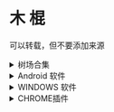 # 木 棍
可以转载，但不要添加来源


<details>
<summary>树场合集
</summary>

[小小机场](xxjc.uno)
——可签到获取流量
</details>

<details>
<summary>Android 软件
</summary>
主流端:(并无限制，配合树场使用)

[V2RAYNG](https://github.com/2dust/v2rayNG/releases)
<br>

[shadowsocks-android](https://github.com/shadowsocks/shadowsocks-android/releases/)
<br>

[shadowsocksr-backup](https://github.com/shadowsocksr-backup/shadowsocksr-android/releases/)



三方端:(小厂商开发的第三方木棍端，只能使用厂商自己的木棍)

[老王VPN](http://www.guandao.cc/app/37) or  [老王VPN](https://miangou.lanzoui.com/iFMIDlxv3fi)

[PANDAVPN](https://pandavpnpro.com/) or [PANDAVPN](https://github.com/PandaVPN/panda)

[nordvpn](https://nordvpn.com/zh/)

[ExpressVPN](www.expressvpn.tw)
</details>

<details>
<summary>WINDOWS 软件
</summary>

[V2RAYN](https://github.com/2dust/v2rayN/releases)
</details>

<details>
<summary>CHROME插件
</summary>

[GHELPER-所有网站](http://googlehelper.net/)

[PP谷歌访问助手-仅限带"google"的网站](http://www.ppgoogle.net/)
</details>

